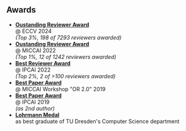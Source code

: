 ## Awards

- **[Oustanding Reviewer Award](https://eccv.ecva.net/Conferences/2024/Reviewers)**<br>@ ECCV 2024<br>_(Top 3%, 198 of 7293 reviewers awarded)_
- **[Oustanding Reviewer Award](https://conferences.miccai.org/2022/en/OUTSTANDING-REVIEWER-AWARDS.html)**<br>@ MICCAI 2022<br>_(Top 1%, 12 of 1242 reviewers awarded)_
- **[Best Reviewer Award](https://sites.google.com/view/ipcai2022/awards#h.xdb2xvlvj4ni)**<br>@ IPCAI 2022<br>_(Top 2%, 2 of >100 reviewers awarded)_
- **[Best Paper Award](https://twitter.com/SpeidelStefanie/status/1183310832580481024)**<br>@ MICCAI Workshop "OR 2.0" 2019
- **[Best Paper Award](https://ipcai2019.github.io/#news)**<br>@ IPCAI 2019<br>_(as 2nd author)_
- **[Lohrmann Medal](https://tu-dresden.de/tu-dresden/newsportal/news/talente-frueh-unterstuetzen-tud-ehrt-beste-absolvent-innen)**<br>as best graduate of TU Dresden's Computer Science department 
